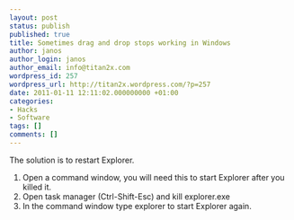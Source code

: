 ```yaml
---
layout: post
status: publish
published: true
title: Sometimes drag and drop stops working in Windows
author: janos
author_login: janos
author_email: info@titan2x.com
wordpress_id: 257
wordpress_url: http://titan2x.wordpress.com/?p=257
date: 2011-01-11 12:11:02.000000000 +01:00
categories:
- Hacks
- Software
tags: []
comments: []
---
```

The solution is to restart Explorer.
<ol>
	<li>Open a command window, you will need this to start Explorer after you killed it.</li>
	<li>Open task manager (Ctrl-Shift-Esc) and kill explorer.exe</li>
	<li>In the command window type explorer to start Explorer again.</li>
</ol>
